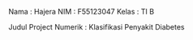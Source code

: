 Nama    : Hajera
NIM     : F55123047
Kelas   : TI B

Judul Project Numerik : Klasifikasi Penyakit Diabetes
